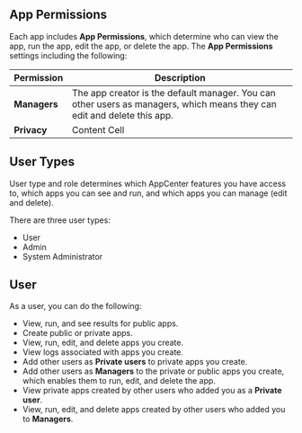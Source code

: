 ## App Permissions

Each app includes **App Permissions**, which determine who can view the app, run the app, edit the app, or delete the app. The **App Permissions** settings including the following:

| Permission  | Description |
| ------------- | ------------- |
| **Managers**  | The app creator is the default manager. You can other users as managers, which means they can edit and delete this app. |
| **Privacy**  | Content Cell  |




## User Types
User type and role determines which AppCenter features you have access to, which apps you can see and run, and which apps you can manage (edit and delete). 

There are three user types:

* User
* Admin
* System Administrator

## User

As a user, you can do the following:
* View, run, and see results for public apps.
* Create public or private apps.
* View, run, edit, and delete apps you create. 
* View logs associated with apps you create. 
* Add other users as **Private users** to private apps you create.
* Add other users as **Managers** to the private or public apps you create, which enables them to run, edit, and delete the app.
* View private apps created by other users who added you as a **Private user**.
* View, run, edit, and delete apps created by other users who added you to **Managers**.
